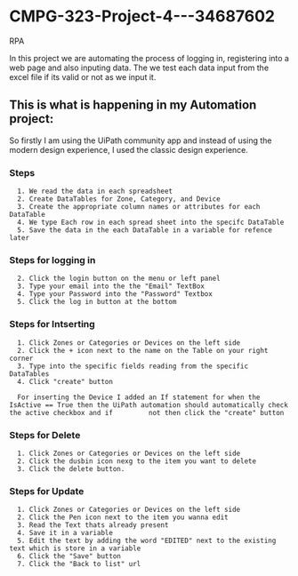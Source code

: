 # CMPG-323-Project-4---34687602
RPA

In this project we are automating the process of logging in, registering into a web page and also inputing data. The we test each data input from the excel file if its valid or not as we input it.

## This is what is happening in my Automation project:
So firstly I am using the UiPath community app and instead of using the modern design experience, I used the classic design experience.
  
  ### Steps
      1. We read the data in each spreadsheet
      2. Create DataTables for Zone, Category, and Device
      3. Create the appropriate column names or attributes for each DataTable 
      4. We type Each row in each spread sheet into the specifc DataTable
      5. Save the data in the each DataTable in a variable for refence later
      
  ### Steps for logging in
 
      2. Click the login button on the menu or left panel
      3. Type your email into the the "Email" TextBox
      4. Type your Password into the "Password" Textbox
      5. Click the log in button at the bottom
      
 ### Steps for Intserting
 
      1. Click Zones or Categories or Devices on the left side
      2. Click the + icon next to the name on the Table on your right corner
      3. Type into the specific fields reading from the specific DataTables
      4. Click "create" button
      
      For inserting the Device I added an If statement for when the IsActive == True then the UiPath automation should automatically check the active checkbox and if         not then click the "create" button
      
 ### Steps for Delete
 
      1. Click Zones or Categories or Devices on the left side
      2. Click the dusbin icon nexg to the item you want to delete
      3. Click the delete button.
 
 ### Steps for Update
      
      1. Click Zones or Categories or Devices on the left side
      2. Click the Pen icon next to the item you wanna edit 
      3. Read the Text thats already present 
      4. Save it in a variable
      5. Edit the text by adding the word "EDITED" next to the existing text which is store in a variable
      6. Click the "Save" button
      7. Click the "Back to list" url
      
